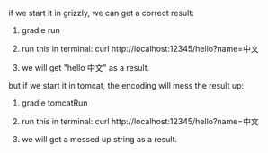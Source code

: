 if we start it in grizzly, we can get a correct result:

1. gradle run

2. run this in terminal: curl http://localhost:12345/hello?name=中文

3. we will get "hello 中文" as a result.


but if we start it in tomcat, the encoding will mess the result up:

1. gradle tomcatRun

2. run this in terminal: curl http://localhost:12345/hello?name=中文

3. we will get a messed up string as a result.